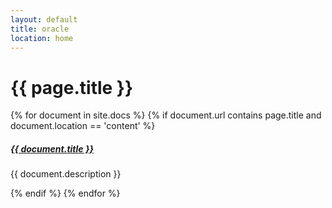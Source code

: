 ```yaml
---
layout: default
title: oracle
location: home
---
```


# {{ page.title }}

<div class="section-index">
<!--<hr class="panel-line" />-->
{% for document in site.docs  %}
	{% if document.url contains page.title and document.location == 'content' %}
	<div class="entry">
	<h5><a href="{{ document.url | prepend: site.baseurl }}">{{ document.title }}</a></h5>
	<p>{{ document.description }}</p>
	</div>
	{% endif %}
{% endfor %}
</div>


